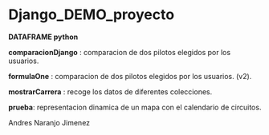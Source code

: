 # Django_DEMO_proyecto

**DATAFRAME python**

**comparacionDjango** : comparacion de dos pilotos elegidos por los usuarios.

**formulaOne** : comparacion de dos pilotos elegidos por los usuarios. (v2).

**mostrarCarrera** : recoge los datos de diferentes colecciones.

**prueba**: representacion dinamica de un mapa con el calendario de circuitos.


Andres Naranjo Jimenez
